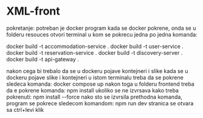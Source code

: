 # XML-front
pokretanje:
potreban je docker program
kada se docker pokrene, onda se u folderu resouces otvori terminal u kom se pokrecu jedna po jedna komanda:

 docker build -t accommodation-service .
 docker build -t user-service .
 docker build -t reservation-service .
 docker build -t discovery-server .
 docker build -t api-gateway .

 nakon cega bi trebalo da se u dockeru pojave kontejneri i slike
 kada se u dockeru pojave slike i kontejneri u istom terminalu treba da se pokrene sledeca komanda: docker compose up
 nakon toga u folderu frontend treba da e pokrene komanda: npm install 
 ukoliko se ne izvrsava kako treba pokrenuti: npm install --force
 nako sto se izvrsila prethodna komanda, program se pokrece sledecom komandom: npm run dev
 stranica se otvara sa ctrl+levi klik

